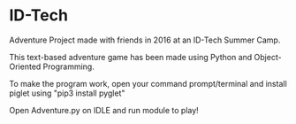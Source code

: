 # ID-Tech
Adventure Project made with friends in 2016 at an ID-Tech Summer Camp.

This text-based adventure game has been made using Python and Object-Oriented Programming.

To make the program work, open your command prompt/terminal and install piglet using
    "pip3 install pyglet"
    
Open Adventure.py on IDLE and run module to play!
